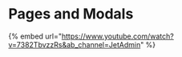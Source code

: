 # Pages and Modals

{% embed url="https://www.youtube.com/watch?v=7382TbvzzRs&ab_channel=JetAdmin" %}

